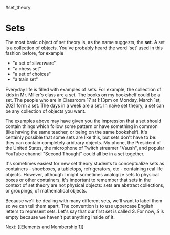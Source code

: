 #set_theory 
# Sets 
The most basic object of set theory is, as the name suggests, the **set**. A set is a collection of objects. You've probably heard the word 'set' used in this fashion before, for example

- "a set of silverware"
- "a chess set"
- "a set of choices"
- "a train set"

Everyday life is filled with examples of sets. For example, the collection of kids in Mr. Miller's class are a set. The books on my bookshelf could be a set. The people who are in Classroom 17 at 1:13pm on Monday, March 1st, 2021 form a set. The days in a week are a set. In naive set theory, a set can be any collection of objects you want.

The examples above may have given you the impression that a set should contain things which follow some pattern or have something in common (like having the same teacher, or being on the same bookshelf). It's certainly possible that some sets are like this, but sets don't have to be: they can contain completely arbitrary objects. My phone, the President of the United States, the microphone of Twitch streamer "Vaush", and popular YouTube channel "Second Thought" could all be in a set together.

It's sometimes easiest for new set theory students to conceptualize sets as containers - shoeboxes, a tabletops, refrigerators, etc - containing real life objects. However, although I might sometimes analogize sets to physical boxes or other containers, it's important to remember that sets in the context of set theory are not physical objects: sets are abstract collections, or groupings, of mathematical objects.

Because we'll be dealing with many different sets, we'll want to label them so we can tell them apart. The convention is to use uppercase English letters to represent sets. Let's say that our first set is called $S$. For now, $S$ is empty because we haven't put anything inside of it.

Next: [[Elements and Membership 1]]